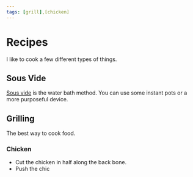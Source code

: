 ```yaml
---
tags: [grill],[chicken]
--- 
```


# Recipes

I like to cook a few different types of things. 


## Sous Vide

[Sous vide](https://ranon.github.io/neuron/sous_vide.html) is the water bath method. You can use some instant pots or a more purposeful device.

## Grilling 


The best way to cook food. 

### Chicken 

- Cut the chicken in half along the back bone. 
- Push the chic